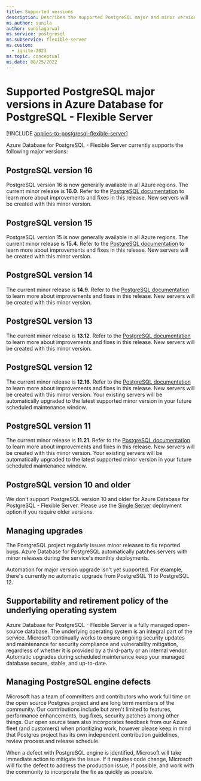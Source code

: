 ```yaml
---
title: Supported versions
description: Describes the supported PostgreSQL major and minor versions in Azure Database for PostgreSQL - Flexible Server.
ms.author: sunila
author: sunilagarwal
ms.service: postgresql
ms.subservice: flexible-server
ms.custom:
  - ignite-2023
ms.topic: conceptual
ms.date: 08/25/2022
---
```


# Supported PostgreSQL major versions in Azure Database for PostgreSQL - Flexible Server

[!INCLUDE [applies-to-postgresql-flexible-server](../includes/applies-to-postgresql-flexible-server.md)]

Azure Database for PostgreSQL - Flexible Server currently supports the following major versions:

## PostgreSQL version 16

PostgreSQL version 16 is now generally available in all Azure regions. The current minor release is **16.0**. Refer to the [PostgreSQL documentation](https://www.postgresql.org/docs/16/release-16.html) to learn more about improvements and fixes in this release. New servers will be created with this minor version. 


## PostgreSQL version 15

PostgreSQL version 15 is now generally available in all Azure regions. The current minor release is **15.4**. Refer to the [PostgreSQL documentation](https://www.postgresql.org/docs/release/15.4/) to learn more about improvements and fixes in this release. New servers will be created with this minor version. 


## PostgreSQL version 14

The current minor release is **14.9**. Refer to the [PostgreSQL documentation](https://www.postgresql.org/docs/release/14.9/) to learn more about improvements and fixes in this release. New servers will be created with this minor version.


## PostgreSQL version 13

The current minor release is **13.12**. Refer to the [PostgreSQL documentation](https://www.postgresql.org/docs/release/13.12/) to learn more about improvements and fixes in this release. New servers will be created with this minor version. 

## PostgreSQL version 12

The current minor release is **12.16**. Refer to the [PostgreSQL documentation](https://www.postgresql.org/docs/release/12.16/) to learn more about improvements and fixes in this release. New servers will be created with this minor version. Your existing servers will be automatically upgraded to the latest supported minor version in your future scheduled maintenance window.

## PostgreSQL version 11

The current minor release is **11.21**. Refer to the [PostgreSQL documentation](https://www.postgresql.org/docs/release/11.21/) to learn more about improvements and fixes in this release. New servers will be created with this minor version. Your existing servers will be automatically upgraded to the latest supported minor version in your future scheduled maintenance window.

## PostgreSQL version 10 and older

We don't support PostgreSQL version 10 and older for Azure Database for PostgreSQL - Flexible Server. Please use the [Single Server](../concepts-supported-versions.md) deployment option if you require older versions.

## Managing upgrades

The PostgreSQL project regularly issues minor releases to fix reported bugs. Azure Database for PostgreSQL automatically patches servers with minor releases during the service's monthly deployments.

Automation for major version upgrade isn't yet supported. For example, there's currently no automatic upgrade from PostgreSQL 11 to PostgreSQL 12.<!-- To upgrade to the next major version, create a [database dump and restore](howto-migrate-using-dump-and-restore.md) to a server that was created with the new engine version.-->

## Supportability and retirement policy of the underlying operating system

Azure Database for PostgreSQL - Flexible Server is a fully managed open-source database. The underlying operating system is an integral part of the service. Microsoft continually works to ensure ongoing security updates and maintenance for security compliance and vulnerability mitigation, regardless of whether it is provided by a third-party or an internal vendor. Automatic upgrades during scheduled maintenance keep your managed database secure, stable, and up-to-date.


## Managing PostgreSQL engine defects

Microsoft has a team of committers and contributors who work full time on the open source Postgres project and are long term members of the community. Our contributions include but aren't  limited to features, performance enhancements, bug fixes, security patches among other things. Our open source team also incorporates feedback from our Azure fleet (and customers) when prioritizing work, however please keep in mind that Postgres project has its own independent contribution guidelines, review process and release schedule.

When a defect with PostgreSQL engine is identified, Microsoft will take immediate action to mitigate the issue. If it requires code change, Microsoft will fix the defect to address the production issue, if possible, and work with the community to incorporate the fix as quickly as possible.


<!--
## Next steps

For information on supported PostgreSQL extensions, see [the extensions document](concepts-extensions.md).
-->
